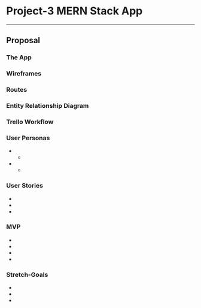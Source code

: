 # Project-3 MERN Stack App
***
## Proposal

### The App


### Wireframes


### Routes


### Entity Relationship Diagram


### Trello Workflow


### User Personas
+ 
	+ 
+ 
	+ 

### User Stories
+ 
+ 
+ 

### MVP 
+ 
+ 
+ 
+ 

### Stretch-Goals
+ 
+ 
+ 